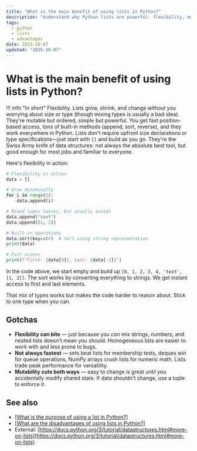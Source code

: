 ```yaml
---
title: "What is the main benefit of using lists in Python?"
description: "Understand why Python lists are powerful: flexibility, mutability, and versatility for most data collection tasks."
tags:
  - python
  - lists
  - advantages
date: 2025-10-07
updated: "2025-10-07"
---
```


# What is the main benefit of using lists in Python?

<!-- more -->

!!! info "In short"
    Flexibility. Lists grow, shrink, and change without you worrying about size or type (though mixing types is usually a bad idea). They're mutable but ordered, simple but powerful. You get fast position-based access, tons of built-in methods (append, sort, reverse), and they work everywhere in Python. Lists don't require upfront size declarations or type specifications—just start with `[]` and build as you go. They're the Swiss Army knife of data structures: not always the absolute best tool, but good enough for most jobs and familiar to everyone.

Here's flexibility in action:

```python
# Flexibility in action
data = []

# Grow dynamically
for i in range(5):
    data.append(i)

# Mixed types (works, but usually avoid)
data.append("text")
data.append([1, 2])

# Built-in operations
data.sort(key=str)  # Sort using string representation
print(data)

# Fast access
print(f"First: {data[0]}, Last: {data[-1]}")
```

In the code above, we start empty and build up `[0, 1, 2, 3, 4, 'text', [1, 2]]`. The sort works by converting everything to strings. We get instant access to first and last elements.

That mix of types works but makes the code harder to reason about. Stick to one type when you can.

## Gotchas

* **Flexibility can bite** — just because you *can* mix strings, numbers, and nested lists doesn't mean you should. Homogeneous lists are easier to work with and less prone to bugs.
* **Not always fastest** — sets beat lists for membership tests, deques win for queue operations, NumPy arrays crush lists for numeric math. Lists trade peak performance for versatility.
* **Mutability cuts both ways** — easy to change is great until you accidentally modify shared state. If data shouldn't change, use a tuple to enforce it.

## See also

* [[What is the purpose of using a list in Python?]](./purpose-of-using-list-in-python.md)
* [[What are the disadvantages of using lists in Python?]](./disadvantages-of-using-lists-in-python.md)
* External: [https://docs.python.org/3/tutorial/datastructures.html#more-on-lists](https://docs.python.org/3/tutorial/datastructures.html#more-on-lists)

<script type="application/ld+json">
{
  "@context": "https://schema.org",
  "@type": "FAQPage",
  "mainEntity": [{
    "@type": "Question",
    "name": "What is the main benefit of using lists in Python?",
    "acceptedAnswer": {
      "@type": "Answer",
      "text": "Flexibility. Lists grow, shrink, and change without you worrying about size or type (though mixing types is usually a bad idea). They're mutable but ordered, simple but powerful. You get fast position-based access, tons of built-in methods (append, sort, reverse), and they work everywhere in Python. Lists don't require upfront size declarations or type specifications—just start with [] and build as you go. They're the Swiss Army knife of data structures: not always the absolute best tool, but good enough for most jobs and familiar to everyone."
    }
  }]
}
</script>

